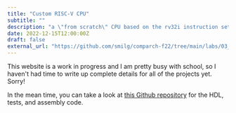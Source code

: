 ```yaml
---
title: "Custom RISC-V CPU"
subtitle: ""
description: "a \"from scratch\" CPU based on the rv32i instruction set"
date: 2022-12-15T12:00:00Z
draft: false
external_url: "https://github.com/smilg/comparch-f22/tree/main/labs/03_rv32i_part2"
---
```


This website is a work in progress and I am pretty busy with school, so I haven't had time to write up complete details for all of the projects yet. Sorry!

In the mean time, you can take a look at [this Github repository](https://github.com/smilg/comparch-f22/tree/main/labs/03_rv32i_part2) for the HDL, tests, and assembly code.
